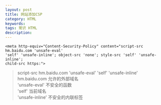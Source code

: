 ```yaml
---
layout: post
title: 网站添加CSP
category: HTML
keywords: 
tags: 常识 HTML
description: 
---
```


```
<meta http-equiv="Content-Security-Policy" content="script-src hm.baidu.com 'unsafe-eval'
'self' 'unsafe-inline'; object-src 'none'; style-src 'self' 'unsafe-inline'; 
child-src https:">
```
> script-src hm.baidu.com 'unsafe-eval' 'self' 'unsafe-inline'    
> hm.baidu.com 允许的外部域名   
> 'unsafe-eval' 不安全的函数   
> 'self' 当前域名   
> 'unsafe-inline' 不安全的内联标签 <script>

参考链接：[http://www.ruanyifeng.com/blog/2016/09/csp.html](http://www.ruanyifeng.com/blog/2016/09/csp.html)